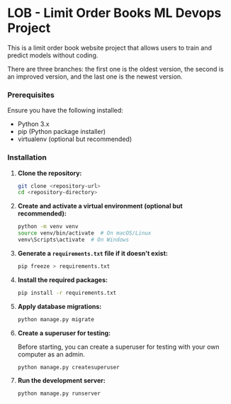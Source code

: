 # LOB - Limit Order Books ML Devops Project

This is a limit order book website project that allows users to train and predict models without coding.

There are three branches: the first one is the oldest version, the second is an improved version, and the last one is the newest version.

### Prerequisites

Ensure you have the following installed:
- Python 3.x
- pip (Python package installer)
- virtualenv (optional but recommended)

### Installation

1. **Clone the repository:**
   ```sh
   git clone <repository-url>
   cd <repository-directory>
   ```

2. **Create and activate a virtual environment (optional but recommended):**
   ```sh
   python -m venv venv
   source venv/bin/activate  # On macOS/Linux
   venv\Scripts\activate  # On Windows
   ```

3. **Generate a `requirements.txt` file if it doesn't exist:**
   ```sh
   pip freeze > requirements.txt
   ```

4. **Install the required packages:**
   ```sh
   pip install -r requirements.txt
   ```

5. **Apply database migrations:**
   ```sh
   python manage.py migrate
   ```

6. **Create a superuser for testing:**

   Before starting, you can create a superuser for testing with your own computer as an admin.
   ```sh
   python manage.py createsuperuser
   ```

7. **Run the development server:**
   ```sh
   python manage.py runserver
   ```

